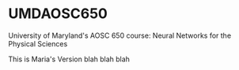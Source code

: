 # UMDAOSC650
University of Maryland's AOSC 650 course: Neural Networks for the Physical Sciences

This is Maria's Version blah blah blah